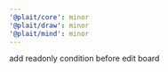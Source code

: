 ```yaml
---
'@plait/core': minor
'@plait/draw': minor
'@plait/mind': minor
---
```


add readonly condition before edit board
